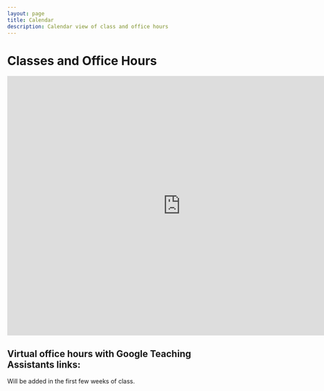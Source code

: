 ```yaml
---
layout: page
title: Calendar
description: Calendar view of class and office hours
---
```


# Classes and Office Hours

<iframe src="https://calendar.google.com/calendar/embed?wkst=1&bgcolor=%23ffffff&ctz=America%2FChicago&mode=WEEK&src=c_b78e4f74eb078477cd56abde4971d16741f147f1d3c56135068423d49dd3be20%40group.calendar.google.com" style="border: 0" width="800" height="600" frameborder="0" scrolling="no"></iframe>

## Virtual office hours with Google Teaching Assistants links:

Will be added in the first few weeks of class.

<!--- TODO (admohan)- Update the links below after setting up meeting with Google TAs and asking them to create OH slots. -->

<!---[Daniel Gathogo: Schedule an Office Hours appointment](https://calendar.app.google/FrYCmmXz652v3CsB7){: .btn .btn-outline }

[Mike Williams: Schedule an Office Hours appointment](https://calendar.app.google/DbWqp3ny2qaufvyE9){: .btn .btn-outline }

[Joyce Toh: Schedule an Office Hours appointment](https://calendar.app.google/Rs8h6BmWVkTjSEsT8){: .btn .btn-outline }

[Parth Gupta: Schedule an Office Hours appointment](https://calendar.google.com/calendar/u/0/appointments/schedules/AcZssZ1ItQR8GCU-B1d-M9CJ9renY1uV0R0GOU0fTxlbKQy-ouG5fTlQvbAagnbdtSn7enASzUkHMv-i){: .btn .btn-outline }

-->
